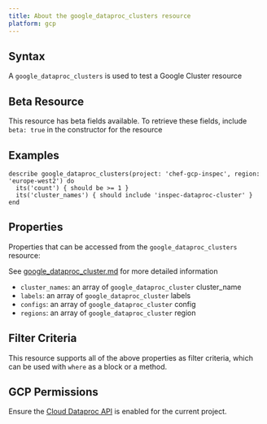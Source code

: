 ```yaml
---
title: About the google_dataproc_clusters resource
platform: gcp
---
```


## Syntax
A `google_dataproc_clusters` is used to test a Google Cluster resource


## Beta Resource
This resource has beta fields available. To retrieve these fields, include `beta: true` in the constructor for the resource

## Examples
```
describe google_dataproc_clusters(project: 'chef-gcp-inspec', region: 'europe-west2') do
  its('count') { should be >= 1 }
  its('cluster_names') { should include 'inspec-dataproc-cluster' }
end
```

## Properties
Properties that can be accessed from the `google_dataproc_clusters` resource:

See [google_dataproc_cluster.md](google_dataproc_cluster.md) for more detailed information
  * `cluster_names`: an array of `google_dataproc_cluster` cluster_name
  * `labels`: an array of `google_dataproc_cluster` labels
  * `configs`: an array of `google_dataproc_cluster` config
  * `regions`: an array of `google_dataproc_cluster` region

## Filter Criteria
This resource supports all of the above properties as filter criteria, which can be used
with `where` as a block or a method.

## GCP Permissions

Ensure the [Cloud Dataproc API](https://console.cloud.google.com/apis/library/dataproc.googleapis.com) is enabled for the current project.
